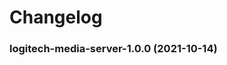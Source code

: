 # Changelog<br>


<a name="logitech-media-server-1.0.0"></a>
### logitech-media-server-1.0.0 (2021-10-14)

